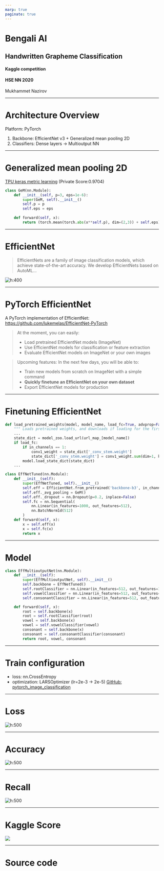```yaml
---
marp: true
paginate: true
---
```


# Bengali AI

## Handwritten Grapheme Classification

#### Kaggle competition

#### HSE NN 2020

Mukhammet Nazirov

---


# Architecture Overview

Platform: PyTorch

1. Backbone: EfficientNet v3 + Generalized mean pooling 2D
2. Classifiers: Dense layers -> Multioutput NN 

---

# Generalized mean pooling 2D

[TPU keras metric learning](https://www.kaggle.com/bamps53/private0-9704-tpu-keras-metric-learning) (Private Score:0.9704)


```python
class GeM(nn.Module):
    def __init__(self, p=3, eps=1e-6):
        super(GeM, self).__init__()
        self.p = p
        self.eps = eps
    
    def forward(self, x):
        return (torch.mean(torch.abs(x**self.p), dim=(2,3)) + self.eps)**(1.0/self.p)
```


---

# EfficientNet

>EfficientNets are a family of image classification models, which achieve state-of-the-art accuracy. We develop EfficientNets based on AutoML... 

![h:400](./params.png)
 

---

# PyTorch EfficientNet

A PyTorch implementation of EfficientNet: 
https://github.com/lukemelas/EfficientNet-PyTorch


>At the moment, you can easily:
>- Load pretrained EfficientNet models (ImageNet)
>- Use EfficientNet models for classification or feature extraction
>- Evaluate EfficientNet models on ImageNet or your own images

>Upcoming features: In the next few days, you will be able to:
>- Train new models from scratch on ImageNet with a simple command
>- **Quickly finetune an EfficientNet on your own dataset**
>- Export EfficientNet models for production


---


# Finetuning EfficientNet

```python
def load_pretrained_weights(model, model_name, load_fc=True, advprop=False, in_channels=3):
    """ Loads pretrained weights, and downloads if loading for the first time. """
    ...
    state_dict = model_zoo.load_url(url_map_[model_name])
    if load_fc:
        if in_channels == 1:
            conv1_weight = state_dict['_conv_stem.weight']
            state_dict['_conv_stem.weight'] = conv1_weight.sum(dim=1, keepdim=True)
        model.load_state_dict(state_dict)
    ...
```
```python
class EffNetTuned(nn.Module):
    def __init__(self):
        super(EffNetTuned, self).__init__()
        self.eff = EfficientNet.from_pretrained('backbone-b3', in_channel=1)
        self.eff._avg_pooling = GeM()
        self.eff._dropout = nn.Dropout(p=0.2, inplace=False)
        self.fc = nn.Sequential(
            nn.Linear(in_features=1000, out_features=512),
            nn.BatchNorm1d(512)
        ) 
    def forward(self, x):
        x = self.eff(x)
        x = self.fc(x)
        return x                                                                                    
``` 

---

# Model

```python
class EffMultioutputNet(nn.Module):
    def __init__(self):
        super(EffMultioutputNet, self).__init__()
        self.backbone = EffNetTuned()
        self.rootClassifier = nn.Linear(in_features=512, out_features=168)
        self.vowelClassifier = nn.Linear(in_features=512, out_features=11)
        self.consonantClassifier = nn.Linear(in_features=512, out_features=7)

    def forward(self, x):
        root = self.backbone(x)
        root = self.rootClassifier(root)
        vowel = self.backbone(x)
        vowel = self.vowelClassifier(vowel)
        consonant = self.backbone(x)
        consonant = self.consonantClassifier(consonant)
        return root, vowel, consonant
```

---

# Train configuration

- loss: nn.CrossEntropy
- optimization: LARSOptimizer  (lr=2e-3 -> 2e-5) [GitHub: pytorch_image_classification](https://github.com/hysts/pytorch_image_classification)

---

# Loss

![h:500](loss.png)

---

# Accuracy

![h:500](accuracy.png)


---

# Recall

![h:500](recall.png)


---

# Kaggle Score

![](kaggle_score.png)

---

# Source code



